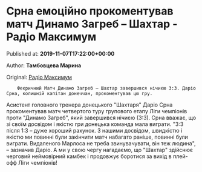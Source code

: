 
# Срна емоційно прокоментував матч Динамо Загреб – Шахтар - Радіо Максимум

Published at: **2019-11-07T17:22:00+00:00**

Author: **Тамбовцева Марина**

Original: [Радіо Максимум](https://maximum.fm/srna-emocijno-prokomentuvav-match-dinamo-zagreb--shahtar_n169220)


        Феєричний Матч Динамо Загреб – Шахтар завершився нічиєю 3:3. Даріо Срна, колишній капітан донеччан, прокоментував цю гру.
      
Асистент головного тренера донецького "Шахтаря" Даріо Срна прокоментував матч четвертого туру групового етапу Ліги чемпіонів проти "Динамо Загреб", який завершився нічиєю (3:3).
Срна вважає, що зі своїм досвідом і якістю гри донецька команда мала виграти. "3:3 після 1:3 – дуже хороший рахунок. З нашими досвідом, швидкістю і якістю ми повинні були закінчити матч набагато раніше, повинні були виграти. Видаленого Марлоса не треба звинувачувати, він теж людина", – зазначив Даріо.
А ми у свою чергу нагадаємо, що "Шахтар" здійснює черговий неймовірний камбек і продовжує боротися за вихід в плей-офф Ліги чемпіонів!
